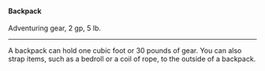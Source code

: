 #### Backpack

Adventuring gear, 2 gp, 5 lb.

---

A backpack can hold one cubic foot or 30 pounds of gear. You can also strap items, such as a bedroll or a coil of rope, to the outside of a backpack.